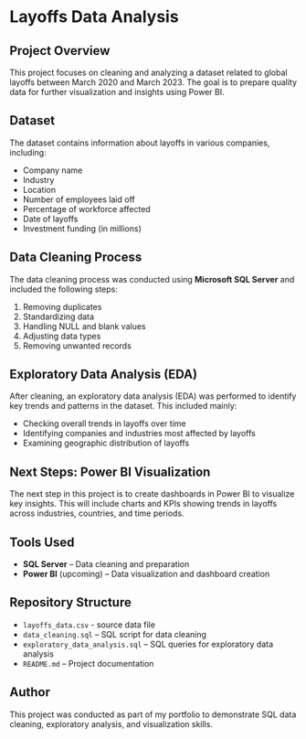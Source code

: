 # Layoffs Data Analysis

## Project Overview
This project focuses on cleaning and analyzing a dataset related to global layoffs between March 2020 and March 2023. The goal is to prepare quality data for further visualization and insights using Power BI.

## Dataset
The dataset contains information about layoffs in various companies, including:
- Company name
- Industry
- Location
- Number of employees laid off
- Percentage of workforce affected
- Date of layoffs
- Investment funding (in millions)

## Data Cleaning Process
The data cleaning process was conducted using **Microsoft SQL Server** and included the following steps:

1. Removing duplicates
2. Standardizing data
3. Handling NULL and blank values
4. Adjusting data types
5. Removing unwanted records

## Exploratory Data Analysis (EDA)
After cleaning, an exploratory data analysis (EDA) was performed to identify key trends and patterns in the dataset. This included mainly:
- Checking overall trends in layoffs over time
- Identifying companies and industries most affected by layoffs
- Examining geographic distribution of layoffs

## Next Steps: Power BI Visualization
The next step in this project is to create dashboards in Power BI to visualize key insights. This will include charts and KPIs showing trends in layoffs across industries, countries, and time periods.

## Tools Used
- **SQL Server** – Data cleaning and preparation
- **Power BI** (upcoming) – Data visualization and dashboard creation

## Repository Structure
- `layoffs_data.csv` - source data file
- `data_cleaning.sql` – SQL script for data cleaning
- `exploratory_data_analysis.sql` – SQL queries for exploratory data analysis
- `README.md` – Project documentation

## Author
This project was conducted as part of my portfolio to demonstrate SQL data cleaning, exploratory analysis, and visualization skills.


